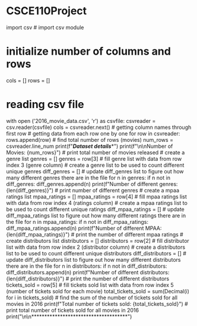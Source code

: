 # CSCE110Project
import csv # import csv module
# initialize number of columns and rows
cols = []
rows = []
# reading csv file
with open ('2016_movie_data.csv', 'r') as csvfile:
    csvreader = csv.reader(csvfile)
    cols = csvreader.next() # getting column names through first row
    # getting data from each row one by one
    for row in csvreader:
        rows.append(row)
    # find total number of rows (movies)
    num_rows = csvreader.line_num
    print(f"***********Dataset details************")
    print(f"\n\nNumber of Movies: {num_rows}") # print total number of movies released 
    # create a genre list
    genres = []
    genres = row[3] # fill genre list with data from row index 3 (genre column)
    # create a genre list to be used to count different unique genres 
    diff_genres = []
    # update diff_genres list to figure out how many different genres there are in the file
    for n in genres:
        if n not in diff_genres:
            diff_genres.append(n)
    print(f"Number of different genres: {len(diff_genres)}") # print number of different genres
    # create a mpaa ratings list
    mpaa_ratings = []
    mpaa_ratings = row[4] # fill mpaa ratings list with data from row index 4 (ratings column)
    # create a mpaa ratings list to be used to count different unique ratings
    diff_mpaa_ratings = [] 
    # update diff_mpaa_ratings list to figure out how many different ratings there are in the file
    for n in mpaa_ratings:
        if n not in diff_mpaa_ratings:
            diff_mpaa_ratings.append(n)
    print(f"Number of different MPAA: {len(diff_mpaa_ratings)}") # print the number of different mpaa ratings
    # create distributors list
    distributors = []
    distributors = row[2] # fill distributor list with data from row index 2 (distributor column)
    # create a distributors list to be used to count different unique distributors
    diff_distributors = [] 
    # update diff_distributors list to figure out how many different distributors there are in the file
    for n in distributors:
        if n not in diff_distributors:
            diff_distributors.append(n)
    print(f"Number of different distributors: {len(diff_distributors)}") # print the number of different distributors
    tickets_sold = row[5] # fill tickets sold list with data from row index 5 (number of tickets sold for each movie)
    total_tickets_sold = sum(Decimal(i) for i in tickets_sold) # find the sum of the number of tickets sold for all movies in 2016
    print(f"Total number of tickets sold: {total_tickets_sold}") # print total number of tickets sold for all movies in 2016
    print("\n\n*************************************")
